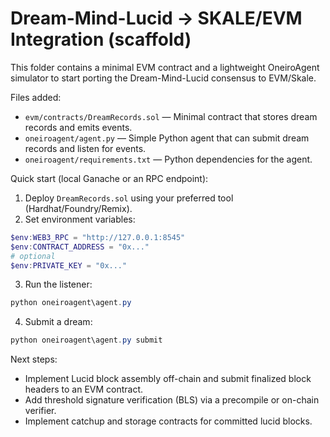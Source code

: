 # Dream-Mind-Lucid → SKALE/EVM Integration (scaffold)

This folder contains a minimal EVM contract and a lightweight OneiroAgent simulator to start porting the Dream-Mind-Lucid consensus to EVM/Skale.

Files added:
- `evm/contracts/DreamRecords.sol` — Minimal contract that stores dream records and emits events.
- `oneiroagent/agent.py` — Simple Python agent that can submit dream records and listen for events.
- `oneiroagent/requirements.txt` — Python dependencies for the agent.

Quick start (local Ganache or an RPC endpoint):

1. Deploy `DreamRecords.sol` using your preferred tool (Hardhat/Foundry/Remix).
2. Set environment variables:

```powershell
$env:WEB3_RPC = "http://127.0.0.1:8545"
$env:CONTRACT_ADDRESS = "0x..."
# optional
$env:PRIVATE_KEY = "0x..."
```

3. Run the listener:

```powershell
python oneiroagent\agent.py
```

4. Submit a dream:

```powershell
python oneiroagent\agent.py submit
```

Next steps:
- Implement Lucid block assembly off-chain and submit finalized block headers to an EVM contract.
- Add threshold signature verification (BLS) via a precompile or on-chain verifier.
- Implement catchup and storage contracts for committed lucid blocks.
